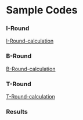 # Sample Codes 

### I-Round

[I-Round-calculation](https://github.com/auditoryeye/auditoryeyesight/blob/main/dataset/samplecodes/round_01_I.m)

### B-Round

[B-Round-calculation](https://github.com/auditoryeye/auditoryeyesight/blob/main/dataset/samplecodes/round_02_B.m)

### T-Round

[T-Round-calculation](https://github.com/auditoryeye/auditoryeyesight/blob/main/dataset/samplecodes/round_03_T.m)


### Results
